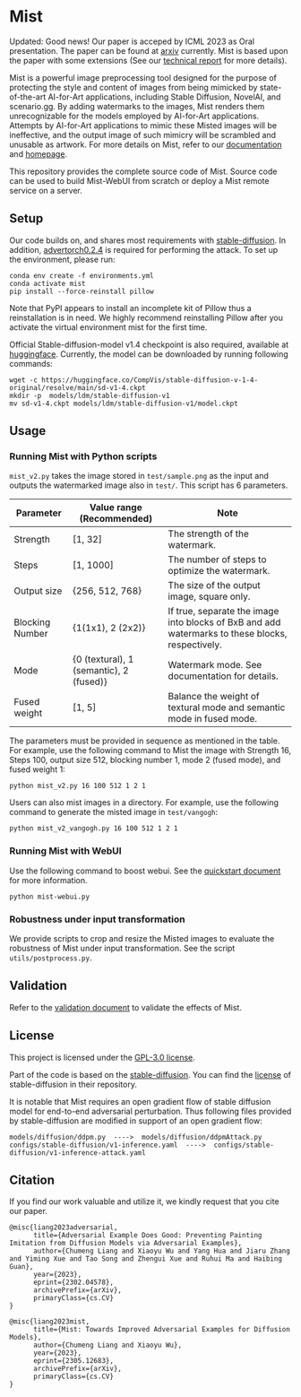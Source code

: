 # Mist

Updated: Good news! Our paper is acceped by ICML 2023 as Oral presentation. The paper can be found at [arxiv](https://arxiv.org/abs/2302.04578) currently. Mist is based upon the paper with some extensions (See our [technical report](http://arxiv.org/abs/2305.12683) for more details).


Mist is a powerful image preprocessing tool designed for the purpose of protecting the style and content of images from being mimicked by state-of-the-art AI-for-Art applications, including Stable Diffusion, NovelAI, and scenario.gg. By adding watermarks to the images, Mist renders them unrecognizable for the models employed by AI-for-Art applications. Attempts by AI-for-Art applications to mimic these Misted images will be ineffective, and the output image of such mimicry will be scrambled and unusable as artwork. For more details on Mist, refer to our [documentation](https://mist-documentation.readthedocs.io/en/latest) and [homepage](https://mist-project.github.io/).

This repository provides the complete source code of Mist. Source code can be used to build Mist-WebUI from scratch or deploy a Mist remote service on a server. 



## Setup

Our code builds on, and shares most requirements with [stable-diffusion](https://github.com/CompVis/stable-diffusion). In addition, [advertorch0.2.4](https://github.com/BorealisAI/advertorch) is required for performing the attack. To set up the environment, please run: 

```
conda env create -f environments.yml
conda activate mist
pip install --force-reinstall pillow
```

Note that PyPI appears to install an incomplete kit of Pillow thus a reinstallation is in need. We highly recommend reinstalling Pillow after you activate the virtual environment mist for the first time.


Official Stable-diffusion-model v1.4 checkpoint is also required, available at [huggingface](https://huggingface.co/CompVis/stable-diffusion-v-1-4-original/blob/main/sd-v1-4.ckpt). Currently, the model can be downloaded by running following commands:

```
wget -c https://huggingface.co/CompVis/stable-diffusion-v-1-4-original/resolve/main/sd-v1-4.ckpt
mkdir -p  models/ldm/stable-diffusion-v1
mv sd-v1-4.ckpt models/ldm/stable-diffusion-v1/model.ckpt
```

## Usage

### Running Mist with Python scripts

`mist_v2.py` takes the image stored in `test/sample.png` as the input and outputs the watermarked image also in `test/`. This script has 6 parameters.

| Parameter       | Value range (Recommended)               | Note                                                         |
| --------------- | --------------------------------------- | ------------------------------------------------------------ |
| Strength        | [1, 32]                                 | The strength of the watermark.                               |
| Steps           | [1, 1000]                               | The number of steps to optimize the watermark.               |
| Output size     | {256, 512, 768}                         | The size of the output image, square only.                   |
| Blocking Number | {1(1x1), 2 (2x2)}                       | If true, separate the image into blocks of BxB and add watermarks to these blocks, respectively. |
| Mode            | {0 (textural), 1 (semantic), 2 (fused)} | Watermark mode. See documentation for details.               |
| Fused weight    | [1, 5]                                  | Balance the weight of textural mode and semantic mode in fused mode. |

The parameters must be provided in sequence as mentioned in the table. For example, use the following command to Mist the image with Strength 16, Steps 100, output size 512, blocking number 1, mode 2 (fused mode), and fused weight 1:

```
python mist_v2.py 16 100 512 1 2 1
```

Users can also mist images in a directory. For example, use the following command to generate the misted image in `test/vangogh`:
```
python mist_v2_vangogh.py 16 100 512 1 2 1
```

### Running Mist with WebUI

Use the following command to boost webui. See the [quickstart document](https://mist-documentation.readthedocs.io/en/latest/content/quickstart.html) for more information.
```
python mist-webui.py
```


### Robustness under input transformation

We provide scripts to crop and resize the Misted images to evaluate the robustness of Mist under input transformation. See the script `utils/postprocess.py`.


## Validation

Refer to the [validation document](https://mist-documentation.readthedocs.io/en/latest/content/validation.html) to validate the effects of Mist.


## License

This project is licensed under the [GPL-3.0 license](https://github.com/mist-project/mist/blob/main/LICENSE). 


Part of the code is based on the [stable-diffusion](https://github.com/CompVis/stable-diffusion). You can find the [license](https://github.com/CompVis/stable-diffusion/blob/main/LICENSE) of stable-diffusion in their repository. 

It is notable that Mist requires an open gradient flow of stable diffusion model for end-to-end adversarial perturbation. Thus following files provided by stable-diffusion are modified in support of an open gradient flow:

```
models/diffusion/ddpm.py  ---->  models/diffusion/ddpmAttack.py 
configs/stable-diffusion/v1-inference.yaml  ---->  configs/stable-diffusion/v1-inference-attack.yaml
```
 
## Citation
If you find our work valuable and utilize it, we kindly request that you cite our paper.

```
@misc{liang2023adversarial,
      title={Adversarial Example Does Good: Preventing Painting Imitation from Diffusion Models via Adversarial Examples}, 
      author={Chumeng Liang and Xiaoyu Wu and Yang Hua and Jiaru Zhang and Yiming Xue and Tao Song and Zhengui Xue and Ruhui Ma and Haibing Guan},
      year={2023},
      eprint={2302.04578},
      archivePrefix={arXiv},
      primaryClass={cs.CV}
}
```
```
@misc{liang2023mist,
      title={Mist: Towards Improved Adversarial Examples for Diffusion Models}, 
      author={Chumeng Liang and Xiaoyu Wu},
      year={2023},
      eprint={2305.12683},
      archivePrefix={arXiv},
      primaryClass={cs.CV}
}
```